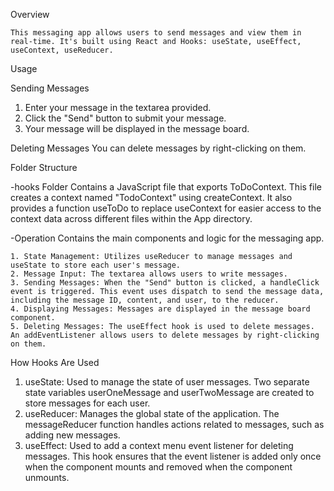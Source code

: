 Overview

    This messaging app allows users to send messages and view them in real-time. It's built using React and Hooks: useState, useEffect, useContext, useReducer.

Usage

Sending Messages
1. Enter your message in the textarea provided.
2. Click the "Send" button to submit your message.
3. Your message will be displayed in the message board.

Deleting Messages
    You can delete messages by right-clicking on them.

Folder Structure

-hooks Folder
    Contains a JavaScript file that exports ToDoContext. This file creates a context named "TodoContext" using createContext. It also provides a function useToDo to replace useContext for easier access to the context data across different files within the App directory.

-Operation
Contains the main components and logic for the messaging app.

    1. State Management: Utilizes useReducer to manage messages and useState to store each user's message.
    2. Message Input: The textarea allows users to write messages.
    3. Sending Messages: When the "Send" button is clicked, a handleClick event is triggered. This event uses dispatch to send the message data, including the message ID, content, and user, to the reducer.
    4. Displaying Messages: Messages are displayed in the message board component.
    5. Deleting Messages: The useEffect hook is used to delete messages. An addEventListener allows users to delete messages by right-clicking on them.

How Hooks Are Used
1. useState: Used to manage the state of user messages. Two separate state variables userOneMessage and userTwoMessage are created to store messages for each user.
2. useReducer: Manages the global state of the application. The messageReducer function handles actions related to messages, such as adding new messages.
3. useEffect: Used to add a context menu event listener for deleting messages. This hook ensures that the event listener is added only once when the component mounts and removed when the component unmounts.